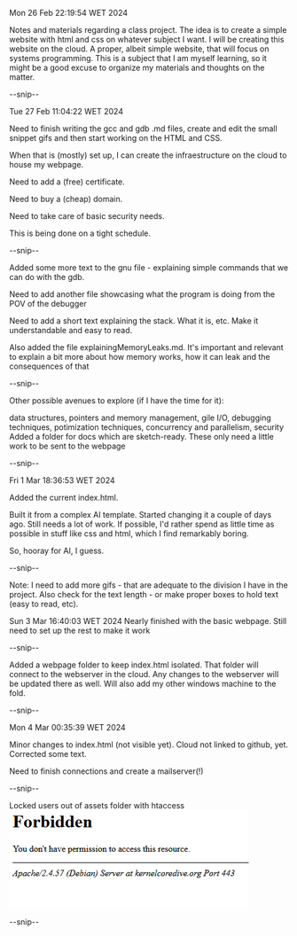 
Mon 26 Feb 22:19:54 WET 2024

Notes and materials regarding a class project. 
The idea is to create a simple website with html and css on whatever subject I want.
I will be creating this website on the cloud. A proper, albeit simple website, that will focus on systems programming. This is a subject that I am myself learning, so it might be a good excuse to organize my materials and thoughts on the matter.

--snip--

Tue 27 Feb 11:04:22 WET 2024

Need to finish writing the gcc and gdb .md files, create and edit the small snippet gifs and then start working on the HTML and CSS.

When that is (mostly) set up, I can create the infraestructure on the cloud to house my webpage.

Need to add a (free) certificate.

Need to buy a (cheap) domain.

Need to take care of basic security needs.

This is being done on a tight schedule.

--snip--

Added some more text to the gnu file - explaining simple commands that we can do with the gdb.

Need to add another file showcasing what the program is doing from the POV of the debugger

Need to add a short text explaining the stack. What it is, etc. Make it understandable and easy to read.

Also added the file explainingMemoryLeaks.md. 
It's important and relevant to explain a bit more about how memory works, how it can leak and the consequences of that

--snip--

Other possible avenues to explore (if I have the time for it):

data structures, pointers and memory management, gile I/O, debugging techniques, potimization techniques, concurrency and parallelism, security
Added a folder for docs which are sketch-ready. These only need a little work to be sent to the webpage

--snip--

Fri  1 Mar 18:36:53 WET 2024

Added the current index.html.

Built it from a complex AI template. Started changing it a couple of days ago. Still needs a lot of work.
If possible, I'd rather spend as little time as possible in stuff like css and html, which I find remarkably boring.

So, hooray for AI, I guess.

--snip--

Note: I need to add more gifs - that are adequate to the division I have in the project.
Also check for the text length - or make proper boxes to hold text (easy to read, etc).
 
Sun  3 Mar 16:40:03 WET 2024
Nearly finished with the basic webpage. Still need to set up the rest to make it work
 
--snip--

Added a webpage folder to keep index.html isolated. That folder will connect to the webserver in the cloud. Any changes to the webserver will be updated there as well. Will also add my other windows machine to the fold.

--snip--

Mon  4 Mar 00:35:39 WET 2024

Minor changes to index.html (not visible yet). Cloud not linked to github, yet. Corrected some text.

Need to finish connections and create a mailserver(!)

--snip--

Locked users out of assets folder with htaccess
![Closed Assets Folder](imgs/htaccess.png)

--snip--


